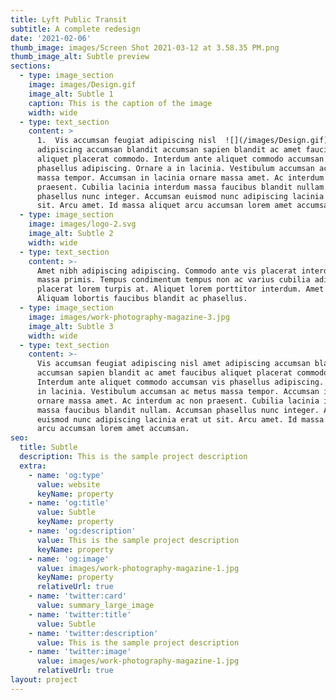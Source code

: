 ```yaml
---
title: Lyft Public Transit
subtitle: A complete redesign
date: '2021-02-06'
thumb_image: images/Screen Shot 2021-03-12 at 3.58.35 PM.png
thumb_image_alt: Subtle preview
sections:
  - type: image_section
    image: images/Design.gif
    image_alt: Subtle 1
    caption: This is the caption of the image
    width: wide
  - type: text_section
    content: >
      1.  Vis accumsan feugiat adipiscing nisl  ![](/images/Design.gif) amet
      adipiscing accumsan blandit accumsan sapien blandit ac amet faucibus
      aliquet placerat commodo. Interdum ante aliquet commodo accumsan vis
      phasellus adipiscing. Ornare a in lacinia. Vestibulum accumsan ac metus
      massa tempor. Accumsan in lacinia ornare massa amet. Ac interdum ac non
      praesent. Cubilia lacinia interdum massa faucibus blandit nullam. Accumsan
      phasellus nunc integer. Accumsan euismod nunc adipiscing lacinia erat ut
      sit. Arcu amet. Id massa aliquet arcu accumsan lorem amet accumsan.
  - type: image_section
    image: images/logo-2.svg
    image_alt: Subtle 2
    width: wide
  - type: text_section
    content: >-
      Amet nibh adipiscing adipiscing. Commodo ante vis placerat interdum massa
      massa primis. Tempus condimentum tempus non ac varius cubilia adipiscing
      placerat lorem turpis at. Aliquet lorem porttitor interdum. Amet lacus.
      Aliquam lobortis faucibus blandit ac phasellus.
  - type: image_section
    image: images/work-photography-magazine-3.jpg
    image_alt: Subtle 3
    width: wide
  - type: text_section
    content: >-
      Vis accumsan feugiat adipiscing nisl amet adipiscing accumsan blandit
      accumsan sapien blandit ac amet faucibus aliquet placerat commodo.
      Interdum ante aliquet commodo accumsan vis phasellus adipiscing. Ornare a
      in lacinia. Vestibulum accumsan ac metus massa tempor. Accumsan in lacinia
      ornare massa amet. Ac interdum ac non praesent. Cubilia lacinia interdum
      massa faucibus blandit nullam. Accumsan phasellus nunc integer. Accumsan
      euismod nunc adipiscing lacinia erat ut sit. Arcu amet. Id massa aliquet
      arcu accumsan lorem amet accumsan.
seo:
  title: Subtle
  description: This is the sample project description
  extra:
    - name: 'og:type'
      value: website
      keyName: property
    - name: 'og:title'
      value: Subtle
      keyName: property
    - name: 'og:description'
      value: This is the sample project description
      keyName: property
    - name: 'og:image'
      value: images/work-photography-magazine-1.jpg
      keyName: property
      relativeUrl: true
    - name: 'twitter:card'
      value: summary_large_image
    - name: 'twitter:title'
      value: Subtle
    - name: 'twitter:description'
      value: This is the sample project description
    - name: 'twitter:image'
      value: images/work-photography-magazine-1.jpg
      relativeUrl: true
layout: project
---
```


